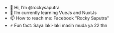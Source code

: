 - 👋 Hi, I’m @rockysaputra
- 🌱 I’m currently learning VueJs and NuxtJs
- 📫 How to reach me: Facebook "Rocky Saputra"
- ⚡ Fun fact: Saya laki-laki masih muda ya 22 thn

<!---
rockysaputra/rockysaputra is a ✨ special ✨ repository because its `README.md` (this file) appears on your GitHub profile.
You can click the Preview link to take a look at your changes.
--->
